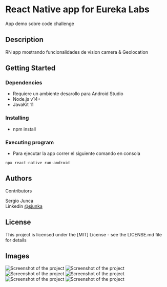 # React Native app for Eureka Labs 

App demo sobre code challenge

## Description

RN app mostrando funcionalidades de vision camera & Geolocation

## Getting Started

### Dependencies

-   Requiere un ambiente desarollo para Android Studio
-   Node.js v14+
-   JavaKit 11

### Installing

-   npm install

### Executing program

-   Para ejecutar la app correr el siguiente comando en consola

```
npx react-native run-android
```

## Authors

Contributors

Sergio Junca  
Linkedin [@sjunka](https://www.linkedin.com/in/sjunka/)

## License

This project is licensed under the [MIT] License - see the LICENSE.md file for details

## Images

![Screenshot of the project](https://raw.githubusercontent.com/sjunka/EurekaLabs/main/src/utils/images/Screenshot_1.png)
![Screenshot of the project](https://raw.githubusercontent.com/sjunka/EurekaLabs/main/src/utils/images/Screenshot_2.png)
![Screenshot of the project](https://raw.githubusercontent.com/sjunka/EurekaLabs/main/src/utils/images/Screenshot_3.png)
![Screenshot of the project](https://raw.githubusercontent.com/sjunka/EurekaLabs/main/src/utils/images/Screenshot_4.png)
![Screenshot of the project](https://raw.githubusercontent.com/sjunka/EurekaLabs/main/src/utils/images/Screenshot_5.png)
![Screenshot of the project](https://raw.githubusercontent.com/sjunka/EurekaLabs/main/src/utils/images/Screenshot_6.png)
